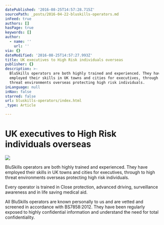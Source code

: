 ```yaml
---
datePublished: '2016-08-25T14:57:28.715Z'
sourcePath: _posts/2016-04-22-bluskills-operators.md
inFeed: true
authors: []
hasPage: true
keywords: []
author:
  - name: ''
    url: ''
via: {}
dateModified: '2016-08-25T14:57:27.993Z'
title: UK executives to High Risk individuals overseas
publisher: {}
description: >-
  BluSkills operators are both highly trained and experienced. They have
  employed their skills in UK towns and cities for executives, through to high
  threat environments overseas protecting high risk individuals.
inLanguage: null
inNav: false
starred: false
url: bluskills-operators/index.html
_type: Article

---
```

# UK executives to High Risk individuals overseas
![](https://the-grid-user-content.s3-us-west-2.amazonaws.com/e059a6c9-45f6-40ca-91be-bbbe0b41c7e0.jpg)

BluSkills operators are both highly trained and experienced. They have employed their skills in UK towns and cities for executives, through to high threat environments overseas protecting high risk individuals.

Every operator is trained in Close protection, advanced driving, surveillance awareness and in life saving medical aid.

All BluSkills operators are known personally to us and are vetted and screened in accordance with BS7858:2012\. They have been regularly exposed to highly confidential information and understand the need for total confidentiality.